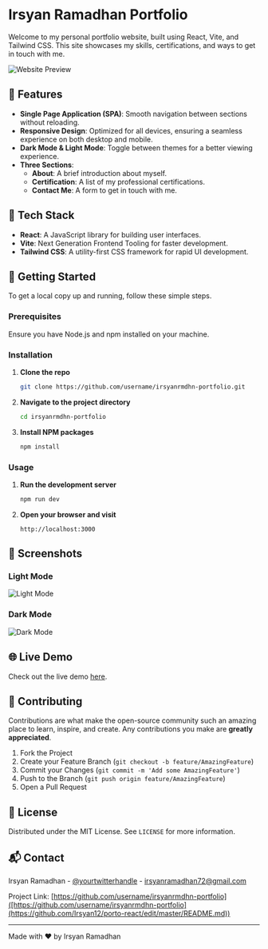 # Irsyan Ramadhan Portfolio

Welcome to my personal portfolio website, built using React, Vite, and Tailwind CSS. This site showcases my skills, certifications, and ways to get in touch with me.

![Website Preview](https://irsyanrmdhn.netlify.app/preview.png)

## 🌟 Features

- **Single Page Application (SPA)**: Smooth navigation between sections without reloading.
- **Responsive Design**: Optimized for all devices, ensuring a seamless experience on both desktop and mobile.
- **Dark Mode & Light Mode**: Toggle between themes for a better viewing experience.
- **Three Sections**:
  - **About**: A brief introduction about myself.
  - **Certification**: A list of my professional certifications.
  - **Contact Me**: A form to get in touch with me.

## 🚀 Tech Stack

- **React**: A JavaScript library for building user interfaces.
- **Vite**: Next Generation Frontend Tooling for faster development.
- **Tailwind CSS**: A utility-first CSS framework for rapid UI development.

## 🔧 Getting Started

To get a local copy up and running, follow these simple steps.

### Prerequisites

Ensure you have Node.js and npm installed on your machine.

### Installation

1. **Clone the repo**
    ```sh
    git clone https://github.com/username/irsyanrmdhn-portfolio.git
    ```
2. **Navigate to the project directory**
    ```sh
    cd irsyanrmdhn-portfolio
    ```
3. **Install NPM packages**
    ```sh
    npm install
    ```

### Usage

1. **Run the development server**
    ```sh
    npm run dev
    ```
2. **Open your browser and visit**
    ```
    http://localhost:3000
    ```

## 📸 Screenshots

### Light Mode
![Light Mode](https://irsyanrmdhn.netlify.app/lightmode.png)

### Dark Mode
![Dark Mode](https://irsyanrmdhn.netlify.app/darkmode.png)

## 🌐 Live Demo

Check out the live demo [here](https://irsyanrmdhn.netlify.app).

## 🤝 Contributing

Contributions are what make the open-source community such an amazing place to learn, inspire, and create. Any contributions you make are **greatly appreciated**.

1. Fork the Project
2. Create your Feature Branch (`git checkout -b feature/AmazingFeature`)
3. Commit your Changes (`git commit -m 'Add some AmazingFeature'`)
4. Push to the Branch (`git push origin feature/AmazingFeature`)
5. Open a Pull Request

## 📝 License

Distributed under the MIT License. See `LICENSE` for more information.

## 📬 Contact

Irsyan Ramadhan - [@yourtwitterhandle](https://twitter.com/yourtwitterhandle) - irsyanramadhan72@gmail.com

Project Link: [https://github.com/username/irsyanrmdhn-portfolio]([https://github.com/username/irsyanrmdhn-portfolio](https://github.com/Irsyan12/porto-react/edit/master/README.md))

---

Made with ❤️ by Irsyan Ramadhan

